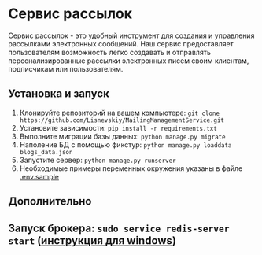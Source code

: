 # Сервис рассылок

Сервис рассылок - это удобный инструмент для создания и управления рассылками электронных сообщений. 
Наш сервис предоставляет пользователям возможность легко создавать и 
отправлять персонализированные рассылки электронных писем своим клиентам, подписчикам или пользователям.

## Установка и запуск

1. Клонируйте репозиторий на вашем компьютере:
`git clone https://github.com/Lisnevskiy/MailingManagementService.git`
2. Установите зависимости:
`pip install -r requirements.txt`
3. Выполните миграции базы данных:
`python manage.py migrate`
4. Наполение БД с помощью фикстур: `python manage.py loaddata blogs_data.json`
5. Запустите сервер:
`python manage.py runserver`
6. Необходимые примеры переменных окружения указаны в файле [.env.sample](.env.sample)

## Дополнительно
Запуск брокера: `sudo service redis-server start`
([инструкция для windows](https://redis.io/docs/getting-started/installation/install-redis-on-windows/))
---
